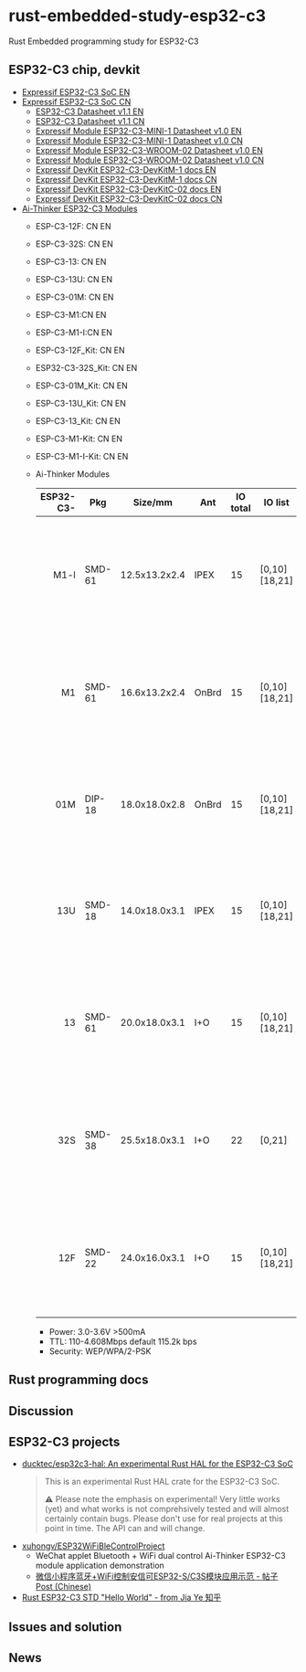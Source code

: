 # rust-embedded-study-esp32-c3
Rust Embedded programming study for ESP32-C3

## ESP32-C3 chip, devkit
* [Expressif ESP32-C3 SoC EN](https://www.espressif.com/en/products/socs/esp32-c3)
* [Expressif ESP32-C3 SoC CN](https://www.espressif.com/zh-hans/products/socs/esp32-c3)
  - [ESP32-C3 Datasheet v1.1 EN](https://www.espressif.com/sites/default/files/documentation/esp32-c3_datasheet_en.pdf)
  - [ESP32-C3 Datasheet v1.1 CN](https://www.espressif.com/sites/default/files/documentation/esp32-c3_datasheet_cn.pdf)
  - [Expressif Module ESP32-C3-MINI-1 Datasheet v1.0 EN](https://www.espressif.com/sites/default/files/documentation/esp32-c3-mini-1_datasheet_en.pdf)
  - [Expressif Module ESP32-C3-MINI-1 Datasheet v1.0 CN](https://www.espressif.com/sites/default/files/documentation/esp32-c3-mini-1_datasheet_cn.pdf)
  - [Expressif Module ESP32-C3-WROOM-02 Datasheet v1.0 EN](https://www.espressif.com/sites/default/files/documentation/esp32-c3-wroom-02_datasheet_en.pdf)
  - [Expressif Module ESP32-C3-WROOM-02 Datasheet v1.0 CN](https://www.espressif.com/sites/default/files/documentation/esp32-c3-wroom-02_datasheet_cn.pdf)
  - [Expressif DevKit ESP32-C3-DevKitM-1 docs EN](https://docs.espressif.com/projects/esp-idf/en/latest/esp32c3/hw-reference/esp32c3/user-guide-devkitm-1.html)
  - [Expressif DevKit ESP32-C3-DevKitM-1 docs CN](https://docs.espressif.com/projects/esp-idf/zh_CN/latest/esp32c3/hw-reference/esp32c3/user-guide-devkitm-1.html)
  - [Expressif DevKit ESP32-C3-DevKitC-02 docs EN](https://docs.espressif.com/projects/esp-idf/en/latest/esp32c3/hw-reference/esp32c3/user-guide-devkitc-02.html)
  - [Expressif DevKit ESP32-C3-DevKitC-02 docs CN](https://docs.espressif.com/projects/esp-idf/zh_CN/latest/esp32c3/hw-reference/esp32c3/user-guide-devkitc-02.html)
* [Ai-Thinker ESP32-C3 Modules](https://docs.ai-thinker.com/en/esp32c3)
  - ESP-C3-12F: CN EN
  - ESP-C3-32S: CN EN
  - ESP-C3-13: CN EN
  - ESP-C3-13U: CN EN
  - ESP-C3-01M: CN EN
  - ESP-C3-M1:CN EN
  - ESP-C3-M1-I:CN EN 
  - ESP-C3-12F_Kit: CN EN
  - ESP32-C3-32S_Kit: CN EN
  - ESP-C3-01M_Kit: CN EN
  - ESP-C3-13U_Kit: CN EN
  - ESP-C3-13_Kit: CN EN
  - ESP-C3-M1-Kit: CN EN
  - ESP-C3-M1-I-Kit: CN EN

  - Ai-Thinker Modules

    ESP32-C3- | Pkg | Size/mm | Ant | IO total | IO list | IO list | Flash
     --: | -- | -- | -- | -- | -- | -- | -- 
    M1-l | SMD-61 | 12.5x13.2x2.4 | IPEX  | 15 | [0,10][18,21] | GPIO / ADC / UART / PWM / I2C / I2S / SPI | 4M (Int) 
    M1   | SMD-61 | 16.6x13.2x2.4 | OnBrd | 15 | [0,10][18,21] | GPIO / ADC / UART / PWM / I2C / I2S / SPI | 4M (Int)
    01M  | DIP-18 | 18.0x18.0x2.8 | OnBrd | 15 | [0,10][18,21] | GPIO / ADC / UART / PWM / I2C / I2S       | 4M (Int)
    13U  | SMD-18 | 14.0x18.0x3.1 | IPEX  | 15 | [0,10][18,21] | GPIO / ADC / UART / PWM / I2C / I2S       | 4M/2M (Int/Ext) 
    13   | SMD-61 | 20.0x18.0x3.1 | I+O   | 15 | [0,10][18,21] | GPIO / ADC / UART / PWM / I2C / I2S / SPI | 4M/2M (Int/Ext) 
    32S  | SMD-38 | 25.5x18.0x3.1 | I+O   | 22 | [0,21]        | GPIO / ADC / UART / PWM / I2C / I2S / SPI | 4M/2M (Int/Ext) 
    12F  | SMD-22 | 24.0x16.0x3.1 | I+O   | 15 | [0,10][18,21] | GPIO / ADC / UART / PWM / I2C / I2S / SPI | 4M/2M (Int/Ext) 

    * Power: 3.0-3.6V >500mA
    * TTL: 110-4.608Mbps default 115.2k bps
    * Security: WEP/WPA/2-PSK

## Rust programming docs


## Discussion


## ESP32-C3 projects
* [ducktec/esp32c3-hal: An experimental Rust HAL for the ESP32-C3 SoC](https://github.com/ducktec/esp32c3-hal)
  > This is an experimental Rust HAL crate for the ESP32-C3 SoC.
  > 
  > ⚠️ Please note the emphasis on experimental! Very little works (yet) and what works is not comprehsively tested and will almost certainly contain bugs. Please don't use for real projects at this point in time. The API can and will change.
* [xuhongv/ESP32WiFiBleControlProject](https://github.com/xuhongv/ESP32WiFiBleControlProject)
  - WeChat applet Bluetooth + WiFi dual control Ai-Thinker ESP32-C3 module application demonstration
  - [微信小程序蓝牙+WiFi控制安信可ESP32-S/C3S模块应用示范 - 帖子 Post (Chinese)](https://aithinker.blog.csdn.net/article/details/114983580)
* [Rust ESP32-C3 STD "Hello World" - from Jia Ye 知乎](https://zhuanlan.zhihu.com/p/428911351)
 
## Issues and solution


## News

